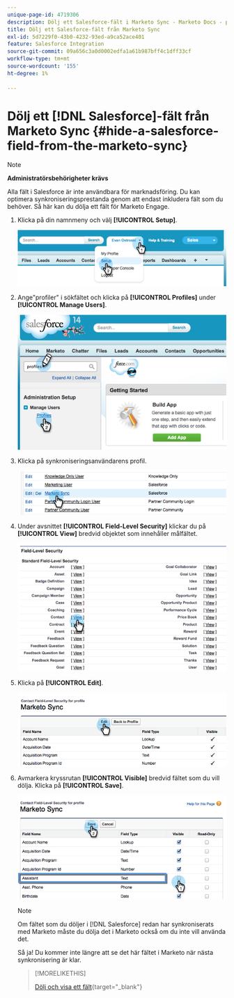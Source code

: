 ```yaml
---
unique-page-id: 4719306
description: Dölj ett Salesforce-fält i Marketo Sync - Marketo Docs - produktdokumentation
title: Dölj ett Salesforce-fält från Marketo Sync
exl-id: 5d7229f0-43b0-4232-93ed-a9ca52ace401
feature: Salesforce Integration
source-git-commit: 09a656c3a0d0002edfa1a61b987bff4c1dff33cf
workflow-type: tm+mt
source-wordcount: '155'
ht-degree: 1%

---
```


# Dölj ett [!DNL Salesforce]-fält från Marketo Sync {#hide-a-salesforce-field-from-the-marketo-sync}

>[!NOTE]
>
>**Administratörsbehörigheter krävs**

Alla fält i Salesforce är inte användbara för marknadsföring. Du kan optimera synkroniseringsprestanda genom att endast inkludera fält som du behöver. Så här kan du dölja ett fält för Marketo Engage.

1. Klicka på din namnmeny och välj **[!UICONTROL Setup]**.

   ![](assets/image2015-6-30-15-3a11-3a23.png)

1. Ange&quot;profiler&quot; i sökfältet och klicka på **[!UICONTROL Profiles]** under **[!UICONTROL Manage Users]**.

   ![](assets/image2015-6-30-15-3a12-3a46.png)

1. Klicka på synkroniseringsanvändarens profil.

   ![](assets/image2015-6-30-15-3a17-3a38.png)

1. Under avsnittet **[!UICONTROL Field-Level Security]** klickar du på **[!UICONTROL View]** bredvid objektet som innehåller målfältet.

   ![](assets/image2015-6-30-15-3a24-3a32.png)

1. Klicka på **[!UICONTROL Edit]**.

   ![](assets/image2015-6-30-15-3a25-3a42.png)

1. Avmarkera kryssrutan **[!UICONTROL Visible]** bredvid fältet som du vill dölja. Klicka på **[!UICONTROL Save]**.

   ![](assets/image2015-6-30-15-3a27-3a16.png)

   >[!NOTE]
   >
   >Om fältet som du döljer i [!DNL Salesforce] redan har synkroniserats med Marketo måste du dölja det i Marketo också om du inte vill använda det.

   Så ja! Du kommer inte längre att se det här fältet i Marketo när nästa synkronisering är klar.

   >[!MORELIKETHIS]
   >
   >[Dölj och visa ett fält](/help/marketo/product-docs/administration/field-management/hide-and-unhide-a-field.md){target="_blank"}
